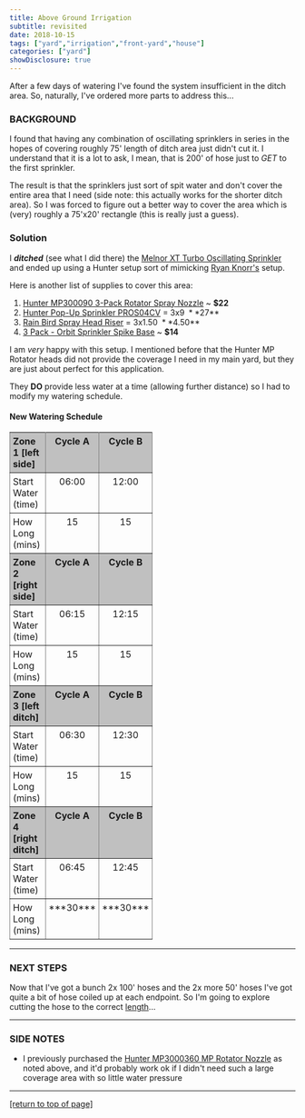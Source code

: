```yaml
---
title: Above Ground Irrigation
subtitle: revisited
date: 2018-10-15
tags: ["yard","irrigation","front-yard","house"]
categories: ["yard"]
showDisclosure: true
---
```


After a few days of watering I've found the system insufficient in the ditch
area.  So, naturally, I've ordered more parts to address this...<!--more-->

### BACKGROUND

I found that having any combination of oscillating sprinklers in series in the
hopes of covering roughly 75' length of ditch area just didn't cut it.  I
understand that it is a lot to ask, I mean, that is 200' of hose just to *GET*
to the first sprinkler.  

The result is that the sprinklers just sort of spit water and don't cover the
entire area that I need (side note: this actually works for the shorter ditch
area).  So I was forced to figure out a better way to cover the area which is
(very) roughly a 75'x20' rectangle (this is really just a guess).

### Solution

I ***ditched*** (see what I did there) the
[Melnor XT Turbo Oscillating Sprinkler](https://amzn.to/2A4k65x) and ended up
using a Hunter setup sort of mimicking
[Ryan Knorr's](https://www.youtube.com/channel/UCGmz1qSJjvBPluouoOj1Qkg) setup.

Here is another list of supplies to cover this area:

1. [Hunter MP300090 3-Pack Rotator Spray Nozzle](https://amzn.to/2Sj0y4u)
   ~ **$22**
2. [Hunter Pop-Up Sprinkler PROS04CV](https://amzn.to/2qd48jS) = 3x$9 ~ **$27**
3. [Rain Bird Spray Head Riser](https://amzn.to/2D3Slg9) = 3x$1.50 ~ **$4.50**
4. [3 Pack - Orbit Sprinkler Spike Base](https://amzn.to/2CImeBR) ~ **$14**

I am *very* happy with this setup.  I mentioned before that the Hunter MP
Rotator heads did not provide the coverage I need in my main yard, but they are
just about perfect for this application.

They **DO** provide less water at a time (allowing further distance) so I had to
modify my watering schedule.

#### New Watering Schedule

<style type="text/css">
.tg  {border-collapse:collapse;border-spacing:0;width:50%;}
.tg td{padding:5px 5px;border-style:solid;border-width:1px;overflow:hidden;word-break:normal;border-color:grey;}
.tg th{font-weight:bold;padding:5px 5px;border-style:solid;border-width:1px;overflow:hidden;word-break:normal;border-color:grey;background-color:silver;}
.tg .tg-c3ow{border-color:inherit;text-align:center;vertical-align:top}
.tg .tg-0pky{border-color:inherit;text-align:left;vertical-align:top}
</style>
<table class="tg" align="center">
  <tr>
    <th class="tg-0pky">Zone 1 [left side]</th>
    <th class="tg-c3ow">Cycle A</th>
    <th class="tg-c3ow">Cycle B</th>
  </tr>
  <tr>
    <td class="tg-0pky">Start Water (time)</td>
    <td class="tg-c3ow">06:00</td>
    <td class="tg-c3ow">12:00</td>
  </tr>
  <tr>
    <td class="tg-0pky">How Long (mins)</td>
    <td class="tg-c3ow">15</td>
    <td class="tg-c3ow">15</td>
  </tr>
  <tr>
    <th class="tg-0pky">Zone 2 [right side]</th>
    <th class="tg-c3ow">Cycle A</th>
    <th class="tg-c3ow">Cycle B</th>
  </tr>
  <tr>
    <td class="tg-0pky">Start Water (time)</td>
    <td class="tg-c3ow">06:15</td>
    <td class="tg-c3ow">12:15</td>
  </tr>
  <tr>
    <td class="tg-0pky">How Long (mins)</td>
    <td class="tg-c3ow">15</td>
    <td class="tg-c3ow">15</td>
  </tr>
  <tr>
    <th class="tg-0pky">Zone 3 [left ditch]</th>
    <th class="tg-c3ow">Cycle A</th>
    <th class="tg-c3ow">Cycle B</th>
  </tr>
  <tr>
    <td class="tg-0pky">Start Water (time)</td>
    <td class="tg-c3ow">06:30</td>
    <td class="tg-c3ow">12:30</td>
  </tr>
  <tr>
    <td class="tg-0pky">How Long (mins)</td>
    <td class="tg-c3ow">15</td>
    <td class="tg-c3ow">15</td>
  </tr>
  <tr>
    <th class="tg-0pky">Zone 4 [right ditch]</th>
    <th class="tg-c3ow">Cycle A</th>
    <th class="tg-c3ow">Cycle B</th>
  </tr>
  <tr>
    <td class="tg-0pky">Start Water (time)</td>
    <td class="tg-c3ow">06:45</td>
    <td class="tg-c3ow">12:45</td>
  </tr>
  <tr>
    <td class="tg-0pky">How Long (mins)</td>
    <td class="tg-c3ow">***30***</td>
    <td class="tg-c3ow">***30***</td>
  </tr>
</table>

---

### NEXT STEPS

Now that I've got a bunch 2x 100' hoses and the 2x more 50' hoses I've got quite
a bit of hose coiled up at each endpoint.  So I'm going to explore cutting the
hose to the correct [length](https://amzn.to/2CD06IV)...

---

### SIDE NOTES

* I previously purchased the
[Hunter MP3000360 MP Rotator Nozzle](https://amzn.to/2ELG8OQ) as noted above,
and it'd probably work ok if I didn't need such a large coverage area with so
little water pressure

---

[[return to top of page]](#main-navbar)
